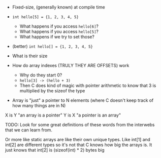 
- Fixed-size, (generally known) at compile time
- `int hello[5] = {1, 2, 3, 4, 5}`
	 - What happens if you access `hello[6]`?
	 - What happens if you access `hello[5]`?
	 - What happens if we try to set those?
 - (better) `int hello[] = {1, 2, 3, 4, 5}`

- What is their size
- How do array indexes (TRULY THEY ARE OFFSETS) work
	- Why do they start 0?
	- `hello[3] -> (hello + 3)`
	- Then C does kind of magic with pointer arithmetic to know that 3 is multiplied by the sizeof the type
- Array is "just" a pointer to N elements (where C doesn't keep track of how many things are in N)

X is Y
"an array is a pointer"
Y is X
"a pointer is an array"

TODO: Look for some great definitions of these words from the interwebs that we can learn from.

Or more like static arrays are like their own unique types. Like int[1] and int[2] are different types so it's not that C knows how big the arrays is. It just knows that int[2] is (sizeof(int) * 2) bytes big